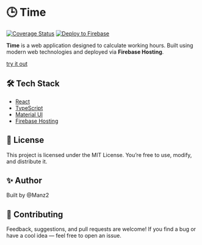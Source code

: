 # 🕒 Time

[![Coverage Status](https://coveralls.io/repos/github/Manz2/time/badge.svg?branch=main)](https://coveralls.io/github/Manz2/time?branch=main)
[![Deploy to Firebase](https://github.com/Manz2/time/actions/workflows/deploy.yml/badge.svg)](https://github.com/Manz2/time/actions/workflows/deploy.yml)

**Time** is a web application designed to calculate working hours. Built using modern web technologies and deployed via **Firebase Hosting**.

[try it out](https://time-97992.web.app/)


## 🛠️ Tech Stack

- [React](https://reactjs.org/)
- [TypeScript](https://www.typescriptlang.org/)
- [Material UI](https://mui.com/)
- [Firebase Hosting](https://firebase.google.com/)

## 📄 License
This project is licensed under the MIT License. You’re free to use, modify, and distribute it.


## ✨ Author
Built by @Manz2


## 🤝 Contributing
Feedback, suggestions, and pull requests are welcome! If you find a bug or have a cool idea — feel free to open an issue.
